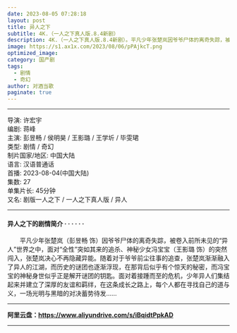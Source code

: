```yaml
---
date: 2023-08-05 07:28:18
layout: post
title: 异人之下
subtitle: 4K.（一人之下真人版.8.4新剧）
description: 4K.（一人之下真人版.8.4新剧）。平凡少年张楚岚因爷爷尸体的离奇失踪，被卷入前所未见的“异人”世界之中，面对“全性”突如其来的追杀、神秘少女冯宝宝的突然闯入，张楚岚决心不再隐藏异能。随着对于爷爷前尘往事的追查，张楚岚渐渐融入了异人的江湖...
image: https://s1.ax1x.com/2023/08/06/pPAjkcT.png
optimized_image: 
category: 国产剧
tags:
  - 剧情
  - 奇幻
author: 对酒当歌
paginate: true
---
```


---

导演: 许宏宇  
编剧: 蒋峰  
主演: 彭昱畅 / 侯明昊 / 王影璐 / 王学圻 / 毕雯珺  
类型: 剧情 / 奇幻  
制片国家/地区: 中国大陆  
语言: 汉语普通话  
首播: 2023-08-04(中国大陆)  
集数: 27  
单集片长: 45分钟  
又名: 剧版一人之下 / 一人之下真人版 / 异人  

---

#### 异人之下的剧情简介 · · · · · ·

　　平凡少年张楚岚（彭昱畅 饰）因爷爷尸体的离奇失踪，被卷入前所未见的“异人”世界之中，面对“全性”突如其来的追杀、神秘少女冯宝宝（王影璐 饰）的突然闯入，张楚岚决心不再隐藏异能。随着对于爷爷前尘往事的追查，张楚岚渐渐融入了异人的江湖，而历史的谜团也逐渐浮现，在那背后似乎有个惊天的秘密，而冯宝宝的神秘身世似乎正是解开谜团的钥匙。面对着接踵而至的危机，少年异人们集结起来并建立了深厚的友谊和羁绊，在这条成长之路上，每个人都在寻找自己的道与义，一场光明与黑暗的对决蓄势待发……

---

**阿里云盘：<https://www.aliyundrive.com/s/iBqidtPpkAD>**

---
